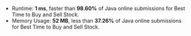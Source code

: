 - Runtime: **1 ms**, faster than **98.60%** of Java online submissions for Best Time to Buy and Sell Stock.
- Memory Usage: **52 MB**, less than **37.26%** of Java online submissions for Best Time to Buy and Sell Stock.